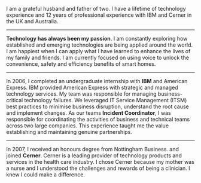 I am a grateful husband and father of two. I have a lifetime of technology experience and 12 years of professional experience with IBM and Cerner in the UK and Australia.

---

**Technology has always been my passion**. I am constantly exploring how established and emerging technologies are being applied around the world. I am happiest when I can apply what I have learned to enhance the lives of my family and friends. I am currently focused on using voice to unlock the convenience, safety and efficiency benefits of smart homes. 

---

In 2006, I completed an undergraduate internship with **IBM** and American Express. IBM provided American Express with strategic and managed technology services. My team was responsible for managing business-critical technology failures. We leveraged IT Service Management (ITSM) best practices to minimise business disruption, understand the root cause and implement changes. As our teams **Incident Coordinator**, I was responsible for coordinating the activities of business and technical teams across two large companies. This experience taught me the value establishing and maintaining genuine partnerships.

---

In 2007, I received an honours degree from Nottingham Business. and joined **Cerner**. Cerner is a leading provider of technology products and services in the health care industry. I chose Cerner because my mother was a nurse and I understood the challenges and rewards of being a clinician. I knew I could make a difference.
